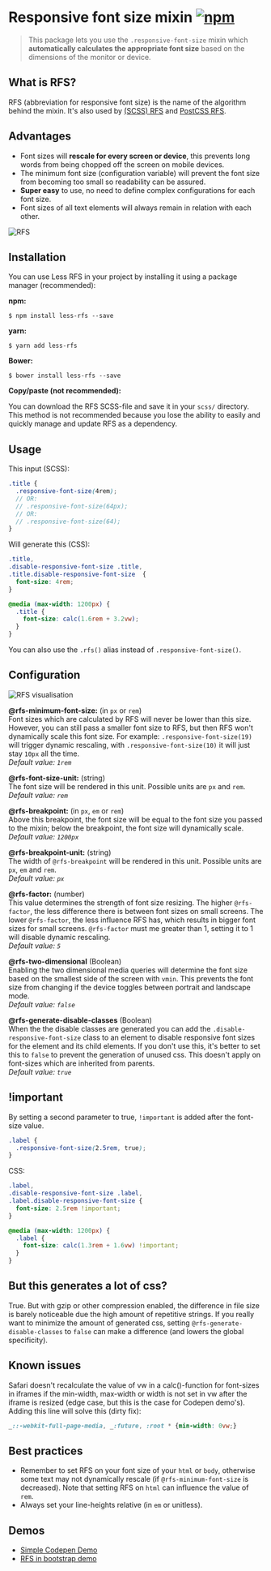 # Responsive font size mixin [![npm][npm-image]][npm-url]
[npm-image]: https://img.shields.io/npm/v/less-rfs.svg
[npm-url]: https://npmjs.org/package/less-rfs
> This package lets you use the `.responsive-font-size` mixin which **automatically calculates the appropriate font 
size** based on the dimensions of the monitor or device.

## What is RFS?
RFS (abbreviation for responsive font size) is the name of the algorithm behind the mixin. It's also used by 
[(SCSS) RFS](https://github.com/MartijnCuppens/rfs) and
[PostCSS RFS](https://github.com/MartijnCuppens/postcss-rfs).

## Advantages
- Font sizes will **rescale for every screen or device**, this prevents long words from being chopped off the screen on 
mobile devices.
- The minimum font size (configuration variable) will prevent the font size from becoming too small so readability can 
be assured.
- **Super easy** to use, no need to define complex configurations for each font size.
- Font sizes of all text elements will always remain in relation with each other.


![RFS](http://i.imgur.com/gJH6m6g.gif)

## Installation
You can use Less RFS in your project by installing it using a package manager (recommended):

**npm:**

```
$ npm install less-rfs --save
```

**yarn:**

```
$ yarn add less-rfs
```

**Bower:**

```
$ bower install less-rfs --save
```

**Copy/paste (not recommended):**

You can download the RFS SCSS-file and save it in your `scss/` directory. This method is not recommended because you 
lose the ability to easily and quickly manage and update RFS as a dependency.


## Usage
This input (SCSS):
```scss
.title {
  .responsive-font-size(4rem);
  // OR:
  // .responsive-font-size(64px);
  // OR:
  // .responsive-font-size(64);
}
```

Will generate this (CSS):
```css
.title,
.disable-responsive-font-size .title,
.title.disable-responsive-font-size  {
  font-size: 4rem;
}

@media (max-width: 1200px) {
  .title {
    font-size: calc(1.6rem + 3.2vw);
  }
}
```
You can also use the `.rfs()` alias instead of `.responsive-font-size()`.


## Configuration

![RFS visualisation](https://i.imgur.com/9YciUbb.png)

**@rfs-minimum-font-size:** (in `px` or `rem`)  
Font sizes which are calculated by RFS will never be lower than this size. However, you can still pass a smaller font 
size to RFS, but then RFS won't dynamically scale this font size. For example: `.responsive-font-size(19)` will trigger 
dynamic rescaling, with `.responsive-font-size(10)` it will just stay `10px` all the time.  
*Default value: `1rem`*

**@rfs-font-size-unit:** (string)  
The font size will be rendered in this unit. Possible units are `px` and `rem`.  
*Default value: `rem`*

**@rfs-breakpoint:** (in `px`, `em` or `rem`)  
Above this breakpoint, the font size will be equal to the font size you passed to the mixin; below the breakpoint, the 
font size will dynamically scale.  
*Default value: `1200px`*

**@rfs-breakpoint-unit:** (string)  
The width of `@rfs-breakpoint` will be rendered in this unit. Possible units are `px`, `em` and `rem`.  
*Default value: `px`*

**@rfs-factor:** (number)  
This value determines the strength of font size resizing. The higher `@rfs-factor`, the less difference there is between
font sizes on small screens. The lower `@rfs-factor`, the less influence RFS has, which results in bigger font sizes for
small screens. `@rfs-factor` must me greater than 1, setting it to 1 will disable dynamic rescaling.  
*Default value: `5`*

**@rfs-two-dimensional** (Boolean)  
Enabling the two dimensional media queries will determine the font size based on the smallest side of the screen with
`vmin`. This prevents the font size from changing if the device toggles between portrait and landscape mode.  
*Default value: `false`*

**@rfs-generate-disable-classes** (Boolean)  
When the the disable classes are generated you can add the `.disable-responsive-font-size` class to an element to 
disable responsive font sizes for the element and its child elements. If you don't use this, it's better to set this to 
`false` to prevent the generation of unused css. This doesn't apply on font-sizes which are inherited from parents.  
*Default value: `true`*

## !important
By setting a second parameter to true, `!important` is added after the font-size value.

```scss
.label {
  .responsive-font-size(2.5rem, true);
}
```

CSS:
```css
.label,
.disable-responsive-font-size .label,
.label.disable-responsive-font-size {
  font-size: 2.5rem !important;
}

@media (max-width: 1200px) {
  .label {
    font-size: calc(1.3rem + 1.6vw) !important;
  }
}
```

## But this generates a lot of css?
True. But with gzip or other compression enabled, the difference in file size is barely noticeable due the high amount
of repetitive strings. If you really want to minimize the amount of generated css, setting 
`@rfs-generate-disable-classes` to `false` can make a difference (and lowers the global specificity). 

## Known issues
Safari doesn't recalculate the value of vw in a calc()-function for font-sizes in iframes if the min-width, max-width or
width is not set in vw after the iframe is resized (edge case, but this is the case for Codepen demo's). Adding this 
line will solve this (dirty fix):
```css
_::-webkit-full-page-media, _:future, :root * {min-width: 0vw;}
```

## Best practices
- Remember to set RFS on your font size of your `html` or `body`, otherwise some text may not dynamically rescale (if 
`@rfs-minimum-font-size` is decreased). Note that setting RFS on `html` can influence the value of `rem`.
- Always set your line-heights relative (in `em` or unitless).

##  Demos
- [Simple Codepen Demo](http://codepen.io/MartijnCuppens/pen/ZBjdMy)
- [RFS in bootstrap demo](http://martijncuppens.github.io/rfs)
